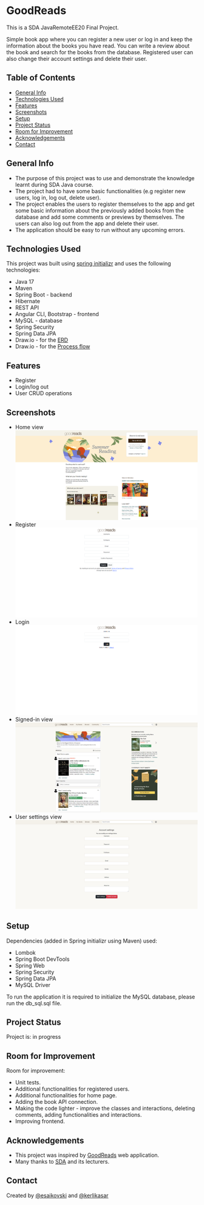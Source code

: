 # GoodReads
This is a SDA JavaRemoteEE20 Final Project.

Simple book app where you can register a new user or log in and keep the information about the books you have read. You can write a review about the book and search for the books from the database. Registered user can also change their account settings and delete their user. 

## Table of Contents
* [General Info](#general-Info)
* [Technologies Used](#technologies-Used)
* [Features](#Features)
* [Screenshots](#Screenshots)
* [Setup](#Setup)
* [Project Status](#Project-Status)
* [Room for Improvement](#Room-For-Improvement)
* [Acknowledgements](#Aknowledments)
* [Contact](#Contact)

## General Info
* The purpose of this project was to use and demonstrate the knowledge learnt during SDA Java course.
* The project had to have some basic functionalities (e.g register new users, log in, log out, delete user).
* The project enables the users to register themselves to the app and get some basic information about the previously added books from the database and add some comments or previews by themselves. The users can also log out from the app and delete their user.  
* The application should be easy to run without any upcoming errors. 

## Technologies Used
This project was built using [spring initializr](https://start.spring.io) and uses the following technologies:

* Java 17 
* Maven
* Spring Boot - backend
* Hibernate
* REST API
* Angular CLI, Bootstrap - frontend
* MySQL - database
* Spring Security
* Spring Data JPA
* Draw.io - for the [ERD](https://drive.google.com/file/d/1A95UXY03f-CaZECtrt-oUqNlbBrbDZC9/view?usp=sharing)
* Draw.io - for the [Process flow](https://app.diagrams.net/#G1sHhX79DltTUmBxDNl2SsPq4a_5PYhpnC)

## Features


* Register 
* Login/log out
* User CRUD operations

## Screenshots
* Home view
![img.png](img.png)
* Register
![img_1.png](img_1.png)
* Login
![img_2.png](img_2.png)
* Signed-in view
![img_3.png](img_3.png)
* User settings view
![img_4.png](img_4.png)
## Setup

Dependencies (added in Spring initializr using Maven) used: 
* Lombok
* Spring Boot DevTools
* Spring Web
* Spring Security
* Spring Data JPA
* MySQL Driver

To run the application it is required to initialize the MySQL database, please run the db_sql.sql file.

## Project Status
Project is: in progress

## Room for Improvement
Room for improvement:

* Unit tests. 
* Additional functionalities for registered users.
* Additional functionalities for home page.
* Adding the book API connection. 
* Making the code lighter - improve the classes and interactions, deleting comments, adding functionalities and interactions. 
* Improving frontend. 

## Acknowledgements
* This project was inspired by [GoodReads](https://www.goodreads.com) web application. 
* Many thanks to [SDA](https://shorturl.at/hkU26) and its lecturers.

## Contact
Created by [@esaikovski](https://github.com/esaikovski) and [@kerlikasar](https://github.com/kerlikasar)

